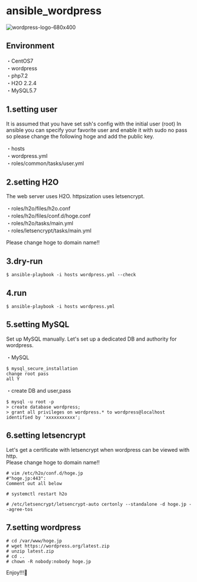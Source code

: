 # ansible_wordpress

![wordpress-logo-680x400](https://user-images.githubusercontent.com/5633085/44000641-d705b6d0-9e5e-11e8-8431-3fd766c459a3.png)

## Environment
・CentOS7  
・wordpress  
・php7.2  
・H2O 2.2.4  
・MySQL5.7  

## 1.setting user


It is assumed that you have set ssh's config with the initial user (root)
In ansible you can specify your favorite user and enable it with sudo no pass so please change the following hoge and add the public key.

・hosts  
・wordpress.yml  
・roles/common/tasks/user.yml

## 2.setting H2O

The web server uses H2O.
httpsization uses letsencrypt.

・roles/h2o/files/h2o.conf  
・roles/h2o/files/conf.d/hoge.conf  
・roles/h2o/tasks/main.yml  
・roles/letsencrypt/tasks/main.yml  

Please change hoge to domain name!!

## 3.dry-run

````
$ ansible-playbook -i hosts wordpress.yml --check
````

## 4.run

````
$ ansible-playbook -i hosts wordpress.yml
````

## 5.setting MySQL

Set up MySQL manually. Let's set up a dedicated DB and authority for wordpress.

・MySQL

```
$ mysql_secure_installation
change root pass
all Y
```

・create DB and user,pass

```
$ mysql -u root -p
> create database wordpress;
> grant all privileges on wordpress.* to wordpress@localhost identified by 'xxxxxxxxxxx';
```

## 6.setting letsencrypt

Let's get a certificate with letsencrypt when wordpress can be viewed with http.  
Please change hoge to domain name!!

```
# vim /etc/h2o/conf.d/hoge.jp
#"hoge.jp:443":
Comment out all below
```

```
# systemctl restart h2o  
```

```
# /etc/letsencrypt/letsencrypt-auto certonly --standalone -d hoge.jp --agree-tos

```

## 7.setting wordpress  

```
# cd /var/www/hoge.jp
# wget https://wordpress.org/latest.zip
# unzip latest.zip
# cd ..
# chown -R nobody:nobody hoge.jp
```

Enjoy!!!🤣

